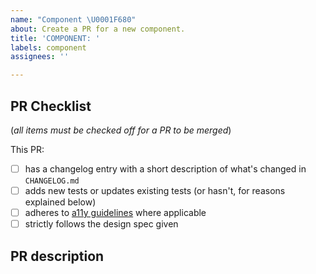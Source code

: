 ```yaml
---
name: "Component \U0001F680"
about: Create a PR for a new component.
title: 'COMPONENT: '
labels: component
assignees: ''

---
```


## PR Checklist
(_all items must be checked off for a PR to be merged_)

This PR:
- [ ] has a changelog entry with a short description of what's changed in `CHANGELOG.md`
- [ ] adds new tests or updates existing tests (or hasn't, for reasons explained below)
- [ ] adheres to [a11y guidelines](https://www.a11yproject.com/checklist/) where applicable
- [ ] strictly follows the design spec given 

## PR description

<!--- 
Please write a clear description of your PR with any information that would be helpful for reviewers to understand context, including links to design resources where applicable.
-->
